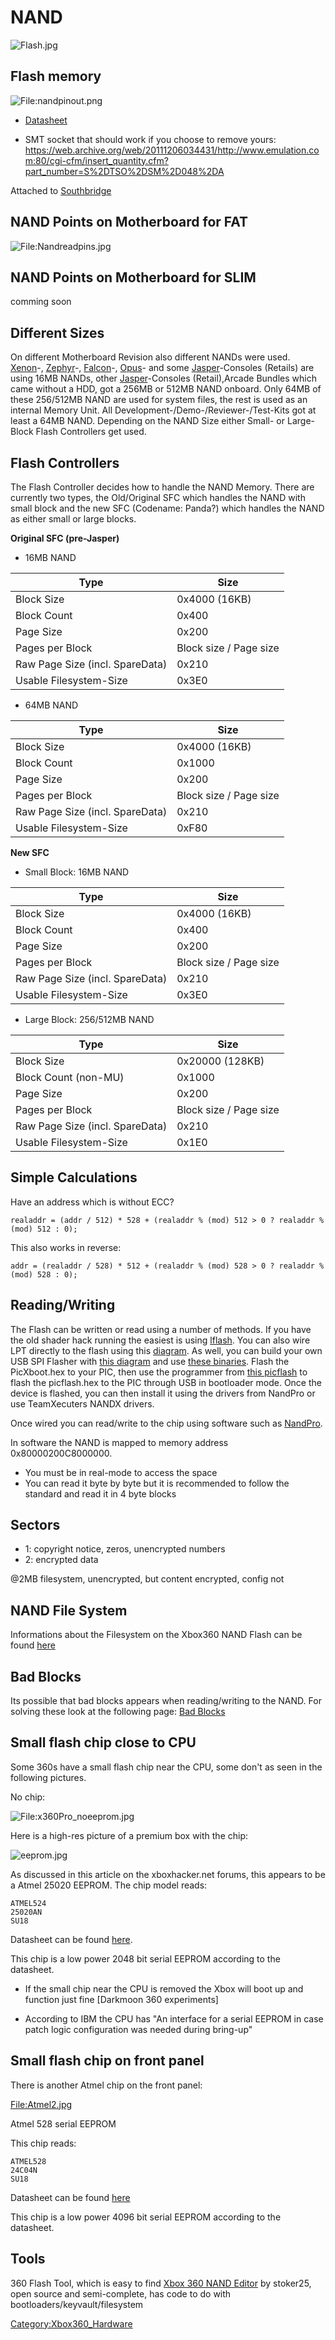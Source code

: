 # NAND

![Flash.jpg](../images/Flash.jpg "Flash.jpg")

## Flash memory

![<File:nandpinout.png>](../images/nandpinout.png)

- [Datasheet](https://web.archive.org/web/20150112073857/http://www.hynix.com/datasheet/pdf/flash/HY27US(08_16)281A%20Series(Rev0.6).pdf)


- SMT socket that should work if you choose to remove yours:
  https://web.archive.org/web/20111206034431/http://www.emulation.com:80/cgi-cfm/insert_quantity.cfm?part_number=S%2DTSO%2DSM%2D048%2DA

Attached to [Southbridge](../Southbridge)

## NAND Points on Motherboard for FAT

![<File:Nandreadpins.jpg>](../images/Nandreadpins.jpg)

## NAND Points on Motherboard for SLIM

comming soon

## Different Sizes

On different Motherboard Revision also different NANDs were used.
[Xenon](../Xenon)-, [Zephyr](../Zephyr)-,
[Falcon](../Falcon)-, [Opus](../Opus)- and some
[Jasper](../Jasper)-Consoles (Retails) are using 16MB NANDs,
other [Jasper](../Jasper)-Consoles (Retail),Arcade Bundles which
came without a HDD, got a 256MB or 512MB NAND onboard. Only 64MB of
these 256/512MB NAND are used for system files, the rest is used as an
internal Memory Unit. All Development-/Demo-/Reviewer-/Test-Kits got at
least a 64MB NAND. Depending on the NAND Size either Small- or
Large-Block Flash Controllers get used.

## Flash Controllers

The Flash Controller decides how to handle the NAND Memory. There are
currently two types, the Old/Original SFC which handles the NAND with
small block and the new SFC (Codename: Panda?) which handles the NAND as
either small or large blocks.

**Original SFC (pre-Jasper)**

  - 16MB NAND

| Type                            | Size                   |
| ------------------------------- | ---------------------- |
| Block Size                      | 0x4000 (16KB)          |
| Block Count                     | 0x400                  |
| Page Size                       | 0x200                  |
| Pages per Block                 | Block size / Page size |
| Raw Page Size (incl. SpareData) | 0x210                  |
| Usable Filesystem-Size          | 0x3E0                  |

  - 64MB NAND

| Type                            | Size                   |
| ------------------------------- | ---------------------- |
| Block Size                      | 0x4000 (16KB)          |
| Block Count                     | 0x1000                 |
| Page Size                       | 0x200                  |
| Pages per Block                 | Block size / Page size |
| Raw Page Size (incl. SpareData) | 0x210                  |
| Usable Filesystem-Size          | 0xF80                  |

**New SFC**

  - Small Block: 16MB NAND

| Type                            | Size                   |
| ------------------------------- | ---------------------- |
| Block Size                      | 0x4000 (16KB)          |
| Block Count                     | 0x400                  |
| Page Size                       | 0x200                  |
| Pages per Block                 | Block size / Page size |
| Raw Page Size (incl. SpareData) | 0x210                  |
| Usable Filesystem-Size          | 0x3E0                  |

  - Large Block: 256/512MB NAND

| Type                            | Size                   |
| ------------------------------- | ---------------------- |
| Block Size                      | 0x20000 (128KB)        |
| Block Count (non-MU)            | 0x1000                 |
| Page Size                       | 0x200                  |
| Pages per Block                 | Block size / Page size |
| Raw Page Size (incl. SpareData) | 0x210                  |
| Usable Filesystem-Size          | 0x1E0                  |

## Simple Calculations

Have an address which is without ECC?

`realaddr = (addr / 512) * 528 + (realaddr % (mod) 512 > 0 ? realaddr % (mod) 512 : 0);`

This also works in reverse:

`addr = (realaddr / 528) * 512 + (realaddr % (mod) 528 > 0 ? realaddr % (mod) 528 : 0);`

## Reading/Writing

The Flash can be written or read using a number of methods. If you have
the old shader hack running the easiest is using [lflash](../lflash).
You can also wire LPT directly to the flash using this
[diagram](http://img19.imageshack.us/img19/5198/wiringforxenondiagram.jpg).
As well, you can build your own USB SPI Flasher with [this
diagram](http://img35.imageshack.us/img35/8949/xbox360usbflasher.png)
and use [these
binaries](http://nds.cmamod.com/x360/PICFLASH_v3b_plus2.zip). Flash the
PicXboot.hex to your PIC, then use the programmer from [this
picflash](http://www.megaupload.com/?d=X6TBNFDC) to flash the
picflash.hex to the PIC through USB in bootloader mode. Once the device
is flashed, you can then install it using the drivers from NandPro or
use TeamXecuters NANDX drivers.

Once wired you can read/write to the chip using software such as
[NandPro](../NandPro).

In software the NAND is mapped to memory address 0x80000200C8000000.

  - You must be in real-mode to access the space
  - You can read it byte by byte but it is recommended to follow the
    standard and read it in 4 byte blocks

## Sectors

  - 1: copyright notice, zeros, unencrypted numbers
  - 2: encrypted data

@2MB filesystem, unencrypted, but content encrypted, config not

## NAND File System

Informations about the Filesystem on the Xbox360 NAND Flash can be found
[here](../NAND_File_System)

## Bad Blocks

Its possible that bad blocks appears when reading/writing to the NAND.
For solving these look at the following page: [Bad Blocks](../NAND#Bad_Blocks)

## Small flash chip close to CPU

Some 360s have a small flash chip near the CPU, some don't as seen in
the following pictures.

No chip:

![<File:x360Pro_noeeprom.jpg>](../images/x360Pro_noeeprom.jpg)

Here is a high-res picture of a premium box with the chip:

![eeprom.jpg](../images/eeprom.jpg)

As discussed in this article on the xboxhacker.net forums, this appears
to be a Atmel 25020 EEPROM. The chip model reads:

```
ATMEL524
25020AN
SU18
```

Datasheet can be found
[here](https://web.archive.org/web/20061005163428/http://www.atmel.com/dyn/resources/prod_documents/doc3348.pdf).

This chip is a low power 2048 bit serial EEPROM according to the
datasheet.

- If the small chip near the CPU is removed the Xbox will boot up and
  function just fine \[Darkmoon 360 experiments\]

- According to IBM the CPU has "An interface for a serial EEPROM in
  case patch logic configuration was needed during bring-up"

## Small flash chip on front panel

There is another Atmel chip on the front panel:

[<File:Atmel2.jpg>](../images/Atmel2.jpg)

Atmel 528 serial EEPROM

This chip reads:

```
ATMEL528
24C04N
SU18
```

Datasheet can be found
[here](https://web.archive.org/web/20061224151351/http://www.atmel.com/dyn/resources/prod_documents/doc0180.pdf)

This chip is a low power 4096 bit serial EEPROM according to the
datasheet.

## Tools

360 Flash Tool, which is easy to find
[Xbox 360 NAND Editor](http://www.megaupload.com/?d=LGF518J0) by
stoker25, open source and semi-complete, has code to do with
bootloaders/keyvault/filesystem

[Category:Xbox360_Hardware](../Category_Xbox360_Hardware)